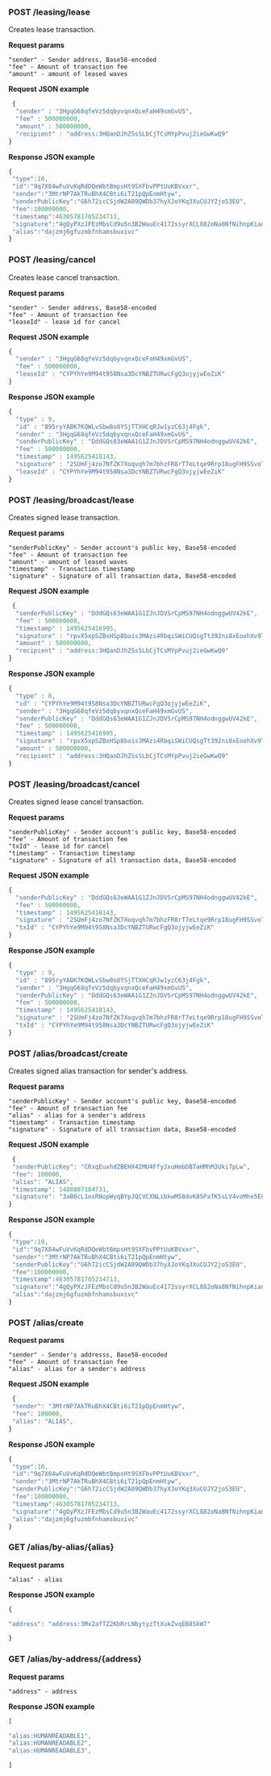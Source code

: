 ### POST /leasing/lease

Creates lease transaction.

**Request params**

```
"sender" - Sender address, Base58-encoded
"fee" - Amount of transaction fee
"amount" - amount of leased waves
```

**Request JSON example**

```js
 {
  "sender" : "3HgqG68qfeVz5dqbyvqnxQceFaH49xmGvUS",
  "fee" : 500000000,
  "amount" : 500000000,
  "recipient" : "address:3HQanDJhZSsSLbCjTCsMYpPvuj2ieGwKwQ9"
}
```

**Response JSON example**

```js
{
 "type":10,
 "id":"9q7X84wFuVvKqRdDQeWbtBmpsHt9SXFbvPPtUuKBVxxr",
 "sender":"3MtrNP7AkTRuBhX4CBti6iT21pQpEnmHtyw",
 "senderPublicKey":"G6h72icCSjdW2A89QWDb37hyXJoYKq3XuCUJY2joS3EU",
 "fee":100000000,
 "timestamp":46305781705234713,
 "signature":"4gQyPXzJFEzMbsCd9u5n3B2WauEc4172ssyrXCL882oNa8NfNihnpKianHXrHWnZs1RzDLbQ9rcRYnSqxKWfEPJG",
 "alias":"dajzmj6gfuzmbfnhamsbuxivc"
}
```

### POST /leasing/cancel

Creates lease cancel transaction.

**Request params**

```
"sender" - Sender address, Base58-encoded
"fee" - Amount of transaction fee
"leaseId" - lease id for cancel
```

**Request JSON example**

```js
{
  "sender" : "3HgqG68qfeVz5dqbyvqnxQceFaH49xmGvUS",
  "fee" : 500000000,
  "leaseId" : "CYPYhYe9M94t958Nsa3DcYNBZTURwcFgQ3ojyjwEeZiK"
}
```

**Response JSON example**

```js
{
  "type" : 9,
  "id" : "895ryYABK7KQWLvSbw8o8YSjTTXHCqRJw1yzC63j4Fgk",
  "sender" : "3HgqG68qfeVz5dqbyvqnxQceFaH49xmGvUS",
  "senderPublicKey" : "DddGQs63eWAA1G1ZJnJDVSrCpMS97NH4odnggwUV42kE",
  "fee" : 500000000,
  "timestamp" : 1495625418143,
  "signature" : "2SUmFj4zo7NfZK7Xoqvqh7m7bhzFR8rT7eLtqe9Rrp18ugFH9SSvoTx1BtekWhU7PN1uLrnQCpJdS8JhmcBAjmb9",
  "leaseId" : "CYPYhYe9M94t958Nsa3DcYNBZTURwcFgQ3ojyjwEeZiK"
}
```

### POST /leasing/broadcast/lease

Creates signed lease transaction.

**Request params**

```
"senderPublicKey" - Sender account's public key, Base58-encoded
"fee" - Amount of transaction fee
"amount" - amount of leased waves
"timestamp" - Transaction timestamp
"signature" - Signature of all transaction data, Base58-encoded
```

**Request JSON example**

```js
 {
  "senderPublicKey" : "DddGQs63eWAA1G1ZJnJDVSrCpMS97NH4odnggwUV42kE",
  "fee" : 500000000,
  "timestamp" : 1495625416995,
  "signature" : "rpvX5xpSZBxHSp8bais3MAzi4RbqiSWiCUQsgTt392ni8xEoohXv9TaHNYcXG4AsYNs8iUi8jQ5kLNokZiYDV1f",
  "amount" : 500000000,
  "recipient" : "address:3HQanDJhZSsSLbCjTCsMYpPvuj2ieGwKwQ9"
}
```

**Response JSON example**

```js
{
  "type" : 8,
  "id" : "CYPYhYe9M94t958Nsa3DcYNBZTURwcFgQ3ojyjwEeZiK",
  "sender" : "3HgqG68qfeVz5dqbyvqnxQceFaH49xmGvUS",
  "senderPublicKey" : "DddGQs63eWAA1G1ZJnJDVSrCpMS97NH4odnggwUV42kE",
  "fee" : 500000000,
  "timestamp" : 1495625416995,
  "signature" : "rpvX5xpSZBxHSp8bais3MAzi4RbqiSWiCUQsgTt392ni8xEoohXv9TaHNYcXG4AsYNs8iUi8jQ5kLNokZiYDV1f",
  "amount" : 500000000,
  "recipient" : "address:3HQanDJhZSsSLbCjTCsMYpPvuj2ieGwKwQ9"
}
```

### POST /leasing/broadcast/cancel

Creates signed lease cancel transaction.

**Request params**

```
"senderPublicKey" - Sender account's public key, Base58-encoded
"fee" - Amount of transaction fee
"txId" - lease id for cancel
"timestamp" - Transaction timestamp
"signature" - Signature of all transaction data, Base58-encoded
```

**Request JSON example**

```js
{
  "senderPublicKey" : "DddGQs63eWAA1G1ZJnJDVSrCpMS97NH4odnggwUV42kE",
  "fee" : 500000000,
  "timestamp" : 1495625418143,
  "signature" : "2SUmFj4zo7NfZK7Xoqvqh7m7bhzFR8rT7eLtqe9Rrp18ugFH9SSvoTx1BtekWhU7PN1uLrnQCpJdS8JhmcBAjmb9",
  "txId" : "CYPYhYe9M94t958Nsa3DcYNBZTURwcFgQ3ojyjwEeZiK"
}
```

**Response JSON example**

```js
{
  "type" : 9,
  "id" : "895ryYABK7KQWLvSbw8o8YSjTTXHCqRJw1yzC63j4Fgk",
  "sender" : "3HgqG68qfeVz5dqbyvqnxQceFaH49xmGvUS",
  "senderPublicKey" : "DddGQs63eWAA1G1ZJnJDVSrCpMS97NH4odnggwUV42kE",
  "fee" : 500000000,
  "timestamp" : 1495625418143,
  "signature" : "2SUmFj4zo7NfZK7Xoqvqh7m7bhzFR8rT7eLtqe9Rrp18ugFH9SSvoTx1BtekWhU7PN1uLrnQCpJdS8JhmcBAjmb9",
  "txId" : "CYPYhYe9M94t958Nsa3DcYNBZTURwcFgQ3ojyjwEeZiK"
}
```

### POST /alias/broadcast/create

Creates signed alias transaction for sender's address.

**Request params**

```
"senderPublicKey" - Sender account's public key, Base58-encoded
"fee" - Amount of transaction fee
"alias" - alias for a sender's address
"timestamp" - Transaction timestamp
"signature" - Signature of all transaction data, Base58-encoded
```

**Request JSON example**

```js
 {
 "senderPublicKey": "CRxqEuxhdZBEHX42MU4FfyJxuHmbDBTaHMhM3Uki7pLw",
 "fee": 100000,
 "alias": "ALIAS",
 "timestamp": 1488807184731,
 "signature": "3aB6cL1osRNopWyqBYpJQCVCXNLibkwM58dvK85PaTK5sLV4voMhe5E8zEARM6YDHnQP5YE3WX8mxdFp3ciGwVfy"
}
```

**Response JSON example**

```js
{
 "type":10,
 "id":"9q7X84wFuVvKqRdDQeWbtBmpsHt9SXFbvPPtUuKBVxxr",
 "sender":"3MtrNP7AkTRuBhX4CBti6iT21pQpEnmHtyw",
 "senderPublicKey":"G6h72icCSjdW2A89QWDb37hyXJoYKq3XuCUJY2joS3EU",
 "fee":100000000,
 "timestamp":46305781705234713,
 "signature":"4gQyPXzJFEzMbsCd9u5n3B2WauEc4172ssyrXCL882oNa8NfNihnpKianHXrHWnZs1RzDLbQ9rcRYnSqxKWfEPJG",
 "alias":"dajzmj6gfuzmbfnhamsbuxivc"
}
```

### POST /alias/create

**Request params**

```
"sender" - Sender's addresss, Base58-encoded
"fee" - Amount of transaction fee
"alias" - alias for a sender's address
```

**Request JSON example**

```js
 {
 "sender": "3MtrNP7AkTRuBhX4CBti6iT21pQpEnmHtyw",
 "fee": 100000,
 "alias": "ALIAS",
}
```

**Response JSON example**

```js
{
 "type":10,
 "id":"9q7X84wFuVvKqRdDQeWbtBmpsHt9SXFbvPPtUuKBVxxr",
 "sender":"3MtrNP7AkTRuBhX4CBti6iT21pQpEnmHtyw",
 "senderPublicKey":"G6h72icCSjdW2A89QWDb37hyXJoYKq3XuCUJY2joS3EU",
 "fee":100000000,
 "timestamp":46305781705234713,
 "signature":"4gQyPXzJFEzMbsCd9u5n3B2WauEc4172ssyrXCL882oNa8NfNihnpKianHXrHWnZs1RzDLbQ9rcRYnSqxKWfEPJG",
 "alias":"dajzmj6gfuzmbfnhamsbuxivc"
}
```

### GET /alias/by-alias/{alias}

**Request params**

```
"alias" - alias
```

**Response JSON example**

```js
{

"address": "address:3Mx2afTZ2KbRrLNbytyzTtXukZvqEB8SkW7"

}
```

### GET /alias/by-address/{address}

**Request params**

```
"address" - address
```

**Response JSON example**

```js
[

"alias:HUMANREADABLE1",
"alias:HUMANREADABLE2",
"alias:HUMANREADABLE3",

]
```



